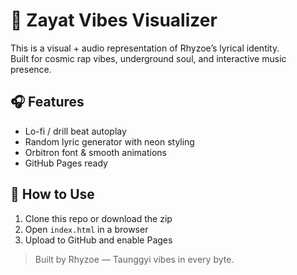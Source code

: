 
# 🌌 Zayat Vibes Visualizer

This is a visual + audio representation of Rhyzoe’s lyrical identity.  
Built for cosmic rap vibes, underground soul, and interactive music presence.

## 🎧 Features

- Lo-fi / drill beat autoplay
- Random lyric generator with neon styling
- Orbitron font & smooth animations
- GitHub Pages ready

## 🚀 How to Use

1. Clone this repo or download the zip
2. Open `index.html` in a browser
3. Upload to GitHub and enable Pages

> Built by Rhyzoe — Taunggyi vibes in every byte.
